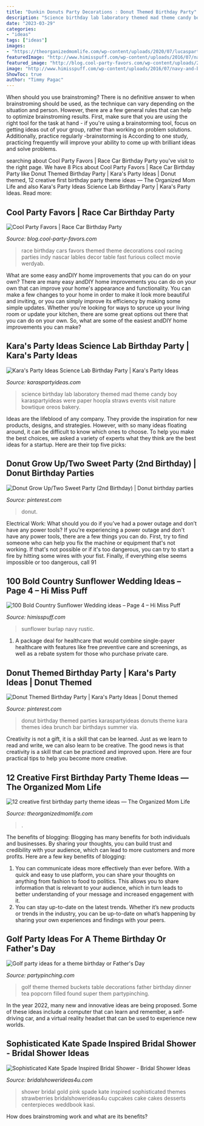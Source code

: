 ```yaml
---
title: "Dunkin Donuts Party Decorations : Donut Themed Birthday Party"
description: "Science birthday lab laboratory themed mad theme candy boy karaspartyideas were paper hoopla straws events visit nature bowtique oreos bakery"
date: "2023-03-29"
categories:
- "ideas"
tags: ["ideas"]
images:
- "https://theorganizedmomlife.com/wp-content/uploads/2020/07/lucasparty9-1.jpg"
featuredImage: "http://www.himisspuff.com/wp-content/uploads/2016/07/navy-and-burlap-sunflower-wedding-ideas.jpg"
featured_image: "http://blog.cool-party-favors.com/wp-content/uploads/2013/03/Race-Car-Party-Ideas.jpg"
image: "http://www.himisspuff.com/wp-content/uploads/2016/07/navy-and-burlap-sunflower-wedding-ideas.jpg"
ShowToc: true
author: "Timmy Pagac"
---
```



When should you use brainstroming?
There is no definitive answer to when brainstroming should be used, as the technique can vary depending on the situation and person. However, there are a few general rules that can help to optimize brainstroming results. First, make sure that you are using the right tool for the task at hand - if you're using a brainstorming tool, focus on getting ideas out of your group, rather than working on problem solutions. Additionally, practice regularly -brainstorming is According to one study, practicing frequently will improve your ability to come up with brilliant ideas and solve problems.

	

		
searching about Cool Party Favors | Race Car Birthday Party you've visit to the right page. We have 8 Pics about Cool Party Favors | Race Car Birthday Party like Donut Themed Birthday Party | Kara&#039;s Party Ideas | Donut themed, 12 creative first birthday party theme ideas — The Organized Mom Life and also Kara&#039;s Party Ideas Science Lab Birthday Party | Kara&#039;s Party Ideas. Read more:
		
    
## Cool Party Favors | Race Car Birthday Party

<img loading=lazy src="http://blog.cool-party-favors.com/wp-content/uploads/2013/03/Race-Car-Party-Ideas.jpg" onerror="this.onerror=null;this.src='https://tse1.mm.bing.net/th?id=OIP.xZvYFqDCZOnW8H9PmKnoBAHaE6&amp;pid=15.1';" alt="Cool Party Favors | Race Car Birthday Party">

_Source: blog.cool-party-favors.com_

>race birthday cars favors themed theme decorations cool racing parties indy nascar lables decor table fast furious collect movie werdyab. 

	

What are some easy andDIY home improvements that you can do on your own?
There are many easy andDIY home improvements you can do on your own that can improve your home's appearance and functionality. You can make a few changes to your home in order to make it look more beautiful and inviting, or you can simply improve its efficiency by making some simple updates. Whether you're looking for ways to spruce up your living room or update your kitchen, there are some great options out there that you can do on your own. So, what are some of the easiest andDIY home improvements you can make?

    
## Kara&#039;s Party Ideas Science Lab Birthday Party | Kara&#039;s Party Ideas

<img loading=lazy src="https://karaspartyideas.com/wp-content/uploads/2016/04/Science-Lab-Birthday-Party-via-Karas-Party-Ideas-KarasPartyIdeas.com17.jpeg" onerror="this.onerror=null;this.src='https://tse3.mm.bing.net/th?id=OIP.cgCErzS-3dAzvYHVenljrAHaLH&amp;pid=15.1';" alt="Kara&#039;s Party Ideas Science Lab Birthday Party | Kara&#039;s Party Ideas">

_Source: karaspartyideas.com_

>science birthday lab laboratory themed mad theme candy boy karaspartyideas were paper hoopla straws events visit nature bowtique oreos bakery. 

	

Ideas are the lifeblood of any company. They provide the inspiration for new products, designs, and strategies. However, with so many ideas floating around, it can be difficult to know which ones to choose. To help you make the best choices, we asked a variety of experts what they think are the best ideas for a startup. Here are their top five picks: 

    
## Donut Grow Up/Two Sweet Party (2nd Birthday) | Donut Birthday Parties

<img loading=lazy src="https://i.pinimg.com/originals/93/57/61/9357619e53ee66066e2a83ede965ea1b.jpg" onerror="this.onerror=null;this.src='https://tse4.mm.bing.net/th?id=OIP.dfHDoy94i41N0E44BRSeOAHaJ4&amp;pid=15.1';" alt="Donut Grow Up/Two Sweet Party (2nd Birthday) | Donut birthday parties">

_Source: pinterest.com_

>donut. 

	

Electrical Work: What should you do if you’ve had a power outage and don’t have any power tools?
If you're experiencing a power outage and don't have any power tools, there are a few things you can do. First, try to find someone who can help you fix the machine or equipment that's not working. If that's not possible or if it's too dangerous, you can try to start a fire by hitting some wires with your fist. Finally, if everything else seems impossible or too dangerous, call 91
    
## 100 Bold Country Sunflower Wedding Ideas – Page 4 – Hi Miss Puff

<img loading=lazy src="http://www.himisspuff.com/wp-content/uploads/2016/07/navy-and-burlap-sunflower-wedding-ideas.jpg" onerror="this.onerror=null;this.src='https://tse1.mm.bing.net/th?id=OIP.SXK7AA3FqZ4feTLoFty2iAHaJ4&amp;pid=15.1';" alt="100 Bold Country Sunflower Wedding ideas – Page 4 – Hi Miss Puff">

_Source: himisspuff.com_

>sunflower burlap navy rustic. 

	

1) A package deal for healthcare that would combine single-payer healthcare with features like free preventive care and screenings, as well as a rebate system for those who purchase private care.

    
## Donut Themed Birthday Party | Kara&#039;s Party Ideas | Donut Themed

<img loading=lazy src="https://i.pinimg.com/736x/1b/36/0d/1b360d50fe58d215e32b4a1cc823ceb0--donut-birthday-parties-donut-bar-party.jpg" onerror="this.onerror=null;this.src='https://tse3.mm.bing.net/th?id=OIP.hxI1hGd5892SBeLOZX9ppQHaKk&amp;pid=15.1';" alt="Donut Themed Birthday Party | Kara&#039;s Party Ideas | Donut themed">

_Source: pinterest.com_

>donut birthday themed parties karaspartyideas donuts theme kara themes idea brunch bar birthdays summer via. 

	

Creativity is not a gift, it is a skill that can be learned. Just as we learn to read and write, we can also learn to be creative. The good news is that creativity is a skill that can be practiced and improved upon. Here are four practical tips to help you become more creative.

    
## 12 Creative First Birthday Party Theme Ideas — The Organized Mom Life

<img loading=lazy src="https://theorganizedmomlife.com/wp-content/uploads/2020/07/lucasparty9-1.jpg" onerror="this.onerror=null;this.src='https://tse4.mm.bing.net/th?id=OIP.K329E7SiRrAzBZTSnCTl5QHaJ3&amp;pid=15.1';" alt="12 creative first birthday party theme ideas — The Organized Mom Life">

_Source: theorganizedmomlife.com_

>. 

	

The benefits of blogging:
Blogging has many benefits for both individuals and businesses. By sharing your thoughts, you can build trust and credibility with your audience, which can lead to more customers and more profits. Here are a few key benefits of blogging: 
1. You can communicate ideas more effectively than ever before. With a quick and easy to use platform, you can share your thoughts on anything from fashion to food to politics. This allows you to share information that is relevant to your audience, which in turn leads to better understanding of your message and increased engagement with it. 
2. You can stay up-to-date on the latest trends. Whether it’s new products or trends in the industry, you can be up-to-date on what’s happening by sharing your own experiences and findings with your peers.

    
## Golf Party Ideas For A Theme Birthday Or Father&#039;s Day

<img loading=lazy src="https://partypinching.com/wp-content/uploads/2018/05/z.jpg" onerror="this.onerror=null;this.src='https://tse3.mm.bing.net/th?id=OIP.WPB2ROXZhcpFTqaBKU4Q5QHaJ4&amp;pid=15.1';" alt="Golf party ideas for a theme birthday or Father&#039;s Day">

_Source: partypinching.com_

>golf theme themed buckets table decorations father birthday dinner tea popcorn filled found super them partypinching. 

	

In the year 2022, many new and innovative ideas are being proposed. Some of these ideas include a computer that can learn and remember, a self-driving car, and a virtual reality headset that can be used to experience new worlds.

    
## Sophisticated Kate Spade Inspired Bridal Shower - Bridal Shower Ideas

<img loading=lazy src="http://www.bridalshowerideas4u.com/wp-content/uploads/2016/05/Sophisticated-Kate-Spade-Inspired-Bridal-Shower-Strawberries.jpg" onerror="this.onerror=null;this.src='https://tse1.mm.bing.net/th?id=OIP.IR1i_03-tSMLZz-hGfVXBwHaLG&amp;pid=15.1';" alt="Sophisticated Kate Spade Inspired Bridal Shower - Bridal Shower Ideas">

_Source: bridalshowerideas4u.com_

>shower bridal gold pink spade kate inspired sophisticated themes strawberries bridalshowerideas4u cupcakes cake cakes desserts centerpieces weddbook kasi. 

	

How does brainstroming work and what are its benefits?
 

